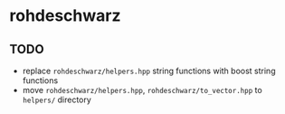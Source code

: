 # rohdeschwarz


## TODO

-   replace `rohdeschwarz/helpers.hpp` string functions with boost string functions
-   move `rohdeschwarz/helpers.hpp`, `rohdeschwarz/to_vector.hpp` to `helpers/` directory

